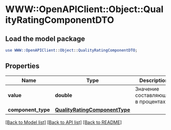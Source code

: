 # WWW::OpenAPIClient::Object::QualityRatingComponentDTO

## Load the model package
```perl
use WWW::OpenAPIClient::Object::QualityRatingComponentDTO;
```

## Properties
Name | Type | Description | Notes
------------ | ------------- | ------------- | -------------
**value** | **double** | Значение составляющей в процентах. | 
**component_type** | [**QualityRatingComponentType**](QualityRatingComponentType.md) |  | 

[[Back to Model list]](../README.md#documentation-for-models) [[Back to API list]](../README.md#documentation-for-api-endpoints) [[Back to README]](../README.md)


